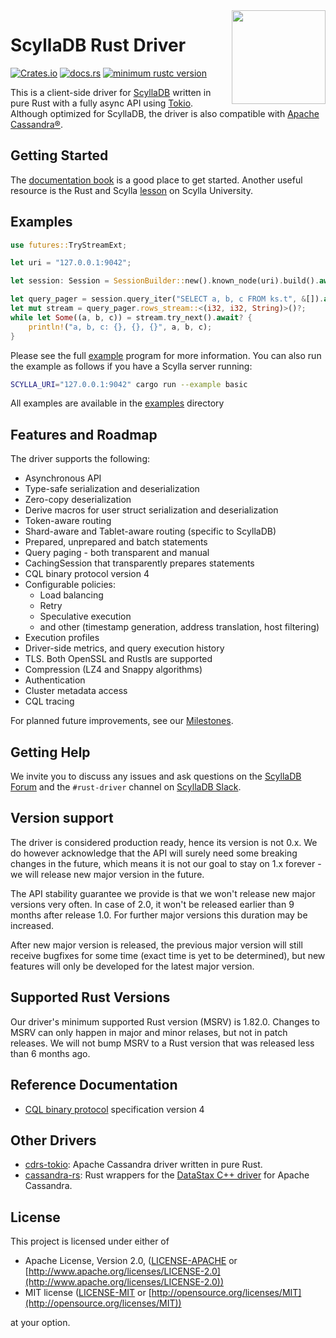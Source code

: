 <img src="https://github.com/scylladb/scylla-rust-driver/raw/main/assets/monster+rust.png" height="150" align="right">

# ScyllaDB Rust Driver

[![Crates.io](https://img.shields.io/crates/v/scylla.svg)](https://crates.io/crates/scylla) [![docs.rs](https://docs.rs/scylla/badge.svg)](https://docs.rs/scylla)
[![minimum rustc version](https://img.shields.io/badge/rustc-1.70-orange.svg)](https://crates.io/crates/scylla)

This is a client-side driver for [ScyllaDB] written in pure Rust with a fully async API using [Tokio].
Although optimized for ScyllaDB, the driver is also compatible with [Apache Cassandra®].

## Getting Started
The [documentation book](https://rust-driver.docs.scylladb.com/stable/index.html) is a good place to get started. Another useful resource is the Rust and Scylla [lesson](https://university.scylladb.com/courses/using-scylla-drivers/lessons/rust-and-scylla-2/) on Scylla University.

## Examples
```rust
use futures::TryStreamExt;

let uri = "127.0.0.1:9042";

let session: Session = SessionBuilder::new().known_node(uri).build().await?;

let query_pager = session.query_iter("SELECT a, b, c FROM ks.t", &[]).await?;
let mut stream = query_pager.rows_stream::<(i32, i32, String)>()?;
while let Some((a, b, c)) = stream.try_next().await? {
    println!("a, b, c: {}, {}, {}", a, b, c);
}
```

Please see the full [example](examples/basic.rs) program for more information.
You can also run the example as follows if you have a Scylla server running:

```sh
SCYLLA_URI="127.0.0.1:9042" cargo run --example basic
```

All examples are available in the [examples](examples) directory

## Features and Roadmap

The driver supports the following:

* Asynchronous API
* Type-safe serialization and deserialization
* Zero-copy deserialization
* Derive macros for user struct serialization and deserialization
* Token-aware routing
* Shard-aware and Tablet-aware routing (specific to ScyllaDB)
* Prepared, unprepared and batch statements
* Query paging - both transparent and manual
* CachingSession that transparently prepares statements
* CQL binary protocol version 4
* Configurable policies:
    * Load balancing
    * Retry
    * Speculative execution
    * and other (timestamp generation, address translation, host filtering)
* Execution profiles
* Driver-side metrics, and query execution history
* TLS. Both OpenSSL and Rustls are supported
* Compression (LZ4 and Snappy algorithms)
* Authentication
* Cluster metadata access
* CQL tracing

For planned future improvements, see our [Milestones].

## Getting Help

We invite you to discuss any issues and ask questions on the [ScyllaDB Forum] and the `#rust-driver` channel on [ScyllaDB Slack].

## Version support

The driver is considered production ready, hence its version is not 0.x.
We do however acknowledge that the API will surely need some breaking changes in
the future, which means it is not our goal to stay on 1.x forever - we will
release new major version in the future.

The API stability guarantee we provide is that we won't release new major
versions very often.
In case of 2.0, it won't be released earlier than 9 months after release 1.0.
For further major versions this duration may be increased.

After new major version is released, the previous major version will still
receive bugfixes for some time (exact time is yet to be determined), but new
features will only be developed for the latest major version.

## Supported Rust Versions

Our driver's minimum supported Rust version (MSRV) is 1.82.0.
Changes to MSRV can only happen in major and minor relases, but not in patch releases.
We will not bump MSRV to a Rust version that was released less than 6 months ago.

## Reference Documentation

* [CQL binary protocol] specification version 4

## Other Drivers

* [cdrs-tokio]: Apache Cassandra driver written in pure Rust.
* [cassandra-rs]: Rust wrappers for the [DataStax C++ driver] for Apache Cassandra.

## License

This project is licensed under either of

- Apache License, Version 2.0, ([LICENSE-APACHE](LICENSE-APACHE) or [http://www.apache.org/licenses/LICENSE-2.0](http://www.apache.org/licenses/LICENSE-2.0))
- MIT license ([LICENSE-MIT](LICENSE-MIT) or [http://opensource.org/licenses/MIT](http://opensource.org/licenses/MIT))

at your option.

[ScyllaDB Slack]: http://slack.scylladb.com/
[ScyllaDB Forum]: https://forum.scylladb.com/
[Milestones]: https://github.com/scylladb/scylla-rust-driver/milestones
[Apache Cassandra®]: https://cassandra.apache.org/
[cdrs-tokio]: https://github.com/krojew/cdrs-tokio
[CQL binary protocol]: https://github.com/apache/cassandra/blob/trunk/doc/native_protocol_v4.spec
[DataStax C++ driver]: https://github.com/datastax/cpp-driver/
[ScyllaDB]: https://www.scylladb.com/
[Tokio]: https://crates.io/crates/tokio
[cassandra-rs]: https://github.com/Metaswitch/cassandra-rs
